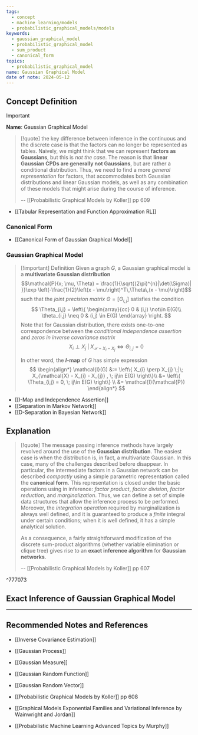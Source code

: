 ```yaml
---
tags:
  - concept
  - machine_learning/models
  - probabilistic_graphical_models/models
keywords:
  - gaussian_graphical_model
  - probabilistic_graphical_model
  - sum_product
  - canonical_form
topics:
  - probabilistic_graphical_model
name: Gaussian Graphical Model
date of note: 2024-05-12
---
```


## Concept Definition

>[!important]
>**Name**: Gaussian Graphical Model

>[!quote]
>the key difference between inference in the continuous and the discrete case is that the factors can no longer be represented as tables. Naively, we might think that we can represent **factors as Gaussians**, but this is *not the case*. The reason is that **linear Gaussian CPDs are generally not Gaussians**, but are rather a conditional distribution. Thus, we need to find a more *general representation* for factors, that accommodates both Gaussian distributions and linear Gaussian models, as well as any combination of these models that might arise during the course of inference.
>
>-- [[Probabilistic Graphical Models by Koller]] pp 609

- [[Tabular Representation and Function Approximation RL]]

### Canonical Form

- [[Canonical Form of Gaussian Graphical Model]]

### Gaussian Graphical Model

>[!important] Definition
>Given a graph $G$, a Gaussian graphical model is a **multivariate Gaussian distribution** $$\mathcal{P}(x; \mu, \Theta) = \frac{1}{\sqrt{(2\pi)^{n}|\det(\Sigma)| }}\exp \left(-\frac{1}{2}\left(x - \mu\right)^T\,\Theta\,(x - \mu)\right)$$
>such that the *joint precision matrix* $\Theta = [\Theta_{i,j}]$ satisfies the condition
>$$
>\Theta_{i,j} = \left\{ 
>\begin{array}{cc}
> 0 & (i,j) \not\in E(G)\\ 
> \theta_{i,j} \neq 0 & (i,j) \in E(G)
>\end{array}
>\right. 
>$$
>Note that for Gaussian distribution, there exists one-to-one correspondence between the *conditional independence assertion* and *zeros in inverse covariance matrix* $$X_{i} \perp X_{j} \;|\; X_{\mathcal{X} - X_{i} - X_{j}} \iff \Theta_{i,j}  = 0$$
>
>In other word, the **$I$-map** of $G$ has simple expression
>$$
>\begin{align*}
>\mathcal{I}(G) &:= \left\{ X_{i} \perp X_{j} \;|\; X_{\mathcal{X} - X_{i} - X_{j}} , \; ij\in E(G) \right\}\\
>&= \left\{ \Theta_{i,j}  = 0, \; ij\in E(G) \right\} \\
>&= \mathcal{I}(\mathcal{P})
>\end{align*}
>$$

- [[I-Map and Independence Assertion]]
- [[Separation in Markov Network]]
- [[D-Separation in Bayesian Network]]


## Explanation

>[!quote]
>The message passing inference methods have largely revolved around the use of the **Gaussian distribution**. The easiest case is when the distribution is, in fact, a multivariate Gaussian. In this case, many of the challenges described before disappear. In particular, the intermediate factors in a Gaussian network can be described *compactly* using a simple parametric representation called the **canonical form**. This representation is closed under the basic operations using in inference: *factor product*, *factor division*, *factor reduction*, and *marginalization*. Thus, we can define a set of simple data structures that allow the inference process to be performed. Moreover, the *integration operation* required by marginalization is always well defined, and it is guaranteed to produce a *finite* integral under certain conditions; when it is well defined, it has a simple analytical solution. 
>
>As a consequence, a fairly straightforward modification of the discrete sum-product algorithms (whether variable elimination or clique tree) gives rise to an **exact inference algorithm** for **Gaussian networks**.
>
>-- [[Probabilistic Graphical Models by Koller]] pp 607

^777073

## Exact Inference of Gaussian Graphical Model







-----------
##  Recommended Notes and References


- [[Inverse Covariance Estimation]]
- [[Gaussian Process]]
- [[Gaussian Measure]]
- [[Gaussian Random Function]]
- [[Gaussian Random Vector]]




- [[Probabilistic Graphical Models by Koller]] pp 608
- [[Graphical Models Exponential Families and Variational Inference by Wainwright and Jordan]]
- [[Probabilistic Machine Learning Advanced Topics by Murphy]]